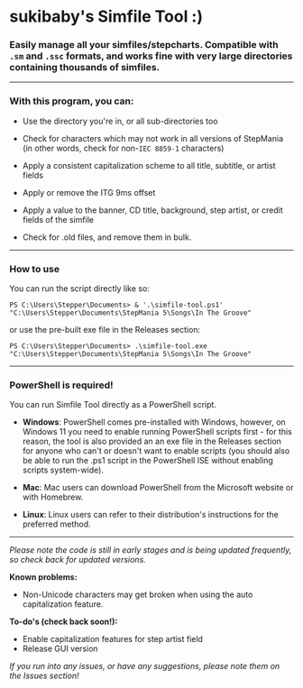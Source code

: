 
# sukibaby's Simfile Tool :)

  

### Easily manage all your simfiles/stepcharts. Compatible with `.sm` and `.ssc` formats, and works fine with very large directories containing thousands of simfiles.

  -----

### With this program, you can:

- Use the directory you're in, or all sub-directories too

- Check for characters which may not work in all versions of StepMania (in other words, check for non-`IEC 8859-1` characters)

- Apply a consistent capitalization scheme to all title, subtitle, or artist fields

- Apply or remove the ITG 9ms offset

- Apply a value to the banner, CD title, background, step artist, or credit fields of the simfile

- Check for .old files, and remove them in bulk.


------
### How to use
 
 You can run the script directly like so:

 

`PS C:\Users\Stepper\Documents> & '.\simfile-tool.ps1' "C:\Users\Stepper\Documents\StepMania 5\Songs\In The Groove"`

 

or use the pre-built exe file in the Releases section:

 

`PS C:\Users\Stepper\Documents> .\simfile-tool.exe "C:\Users\Stepper\Documents\StepMania 5\Songs\In The Groove"`

-----

### PowerShell is required!
You can run Simfile Tool directly as a PowerShell script. 

- **Windows**: PowerShell comes pre-installed with Windows, however, on Windows 11 you need to enable running PowerShell scripts first - for this reason, the tool is also provided an an exe file in the Releases section for anyone who can't or doesn't want to enable scripts (you should also be able to run the .ps1 script in the PowerShell ISE without enabling scripts system-wide).

- **Mac**: Mac users can download PowerShell from the Microsoft website or with Homebrew.

- **Linux**: Linux users can refer to their distribution's instructions for the preferred method.

------

*Please note the code is still in early stages and is being updated frequently, so check back for updated versions.*

**Known problems:**

- Non-Unicode characters may get broken when using the auto capitalization feature.

**To-do's (check back soon!):**

- Enable capitalization features for step artist field
- Release GUI version


*If you run into any issues, or have any suggestions, please note them on the Issues section!*


